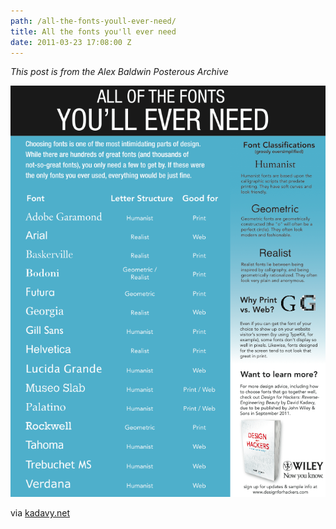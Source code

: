 ```yaml
---
path: /all-the-fonts-youll-ever-need/
title: All the fonts you'll ever need
date: 2011-03-23 17:08:00 Z
---
```


*This post is from the Alex Baldwin Posterous Archive*

![All the fonts you'll ever need](./kadavy-all-the-fonts.png)

via [kadavy.net](https://kadavy.net)
